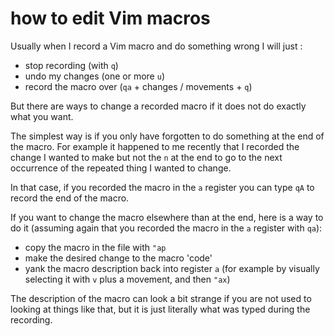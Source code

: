 # how to edit Vim macros

Usually when I record a Vim macro and do something wrong I will just :
 * stop recording (with `q`)
 * undo my changes (one or more `u`)
 * record the macro over (`qa` + changes / movements + `q`)

But there are ways to change a recorded macro if it does not do exactly what
you want.

The simplest way is if you only have forgotten to do something at the end of
the macro. For example it happened to me recently that I recorded the change I
wanted to make but not the `n` at the end to go to the next occurrence of the
repeated thing I wanted to change.

In that case, if you recorded the macro in the `a` register you can type `qA`
to record the end of the macro.

If you want to change the macro elsewhere than at the end, here is a way to do
it (assuming again that you recorded the macro in the `a` register with `qa`):
 * copy the macro in the file with `"ap`
 * make the desired change to the macro 'code'
 * yank the macro description back into register `a` (for example by visually
 selecting it with `v` plus a movement, and then `"ax`)

The description of the macro can look a bit strange if you are not used to
looking at things like that, but it is just literally what was typed during the
recording.
